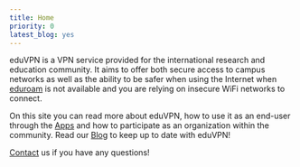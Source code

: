 ```yaml
---
title: Home
priority: 0
latest_blog: yes
---
```


eduVPN is a VPN service provided for the international research and education 
community. It aims to offer both secure access to campus networks as well as 
the ability to be safer when using the Internet when 
[eduroam](https://www.eduroam.org/) is not available and you are relying on 
insecure WiFi networks to connect.

On this site you can read more about eduVPN, how to use it as an end-user 
through the [Apps](apps.html) and how to participate as an organization within
the community. Read our [Blog](blog/) to keep up to date with eduVPN!

[Contact](contact.html) us if you have any questions!
